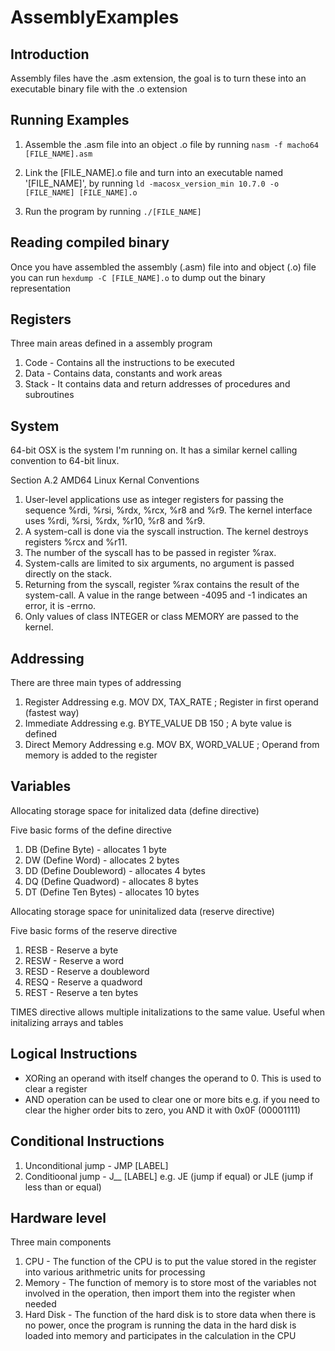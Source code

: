 # AssemblyExamples

## Introduction

Assembly files have the .asm extension, the goal is to turn these into an executable binary file with the .o extension 

## Running Examples

1. Assemble the .asm file into an object .o file by running `nasm -f macho64 [FILE_NAME].asm`

2. Link the [FILE_NAME].o file and turn into an executable named '[FILE_NAME]', by running `ld -macosx_version_min 10.7.0 -o [FILE_NAME] [FILE_NAME].o`

3. Run the program by running `./[FILE_NAME]`

## Reading compiled binary
Once you have assembled the assembly (.asm) file into and object (.o) file you can run `hexdump -C [FILE_NAME].o` to dump out the binary representation

## Registers

Three main areas defined in a assembly program
1. Code - Contains all the instructions to be executed
2. Data - Contains data, constants and work areas
3. Stack - It contains data and return addresses of procedures and subroutines

## System
64-bit OSX is the system I'm running on. It has a similar kernel calling convention to 64-bit linux.

Section A.2 AMD64 Linux Kernal Conventions
1. User-level applications use as integer registers for passing the sequence %rdi, %rsi, %rdx, %rcx, %r8 and %r9. The kernel interface uses %rdi, %rsi, %rdx, %r10, %r8 and %r9.
2. A system-call is done via the syscall instruction. The kernel destroys registers %rcx and %r11.
3. The number of the syscall has to be passed in register %rax.
4. System-calls are limited to six arguments, no argument is passed directly on the stack.
5. Returning from the syscall, register %rax contains the result of the system-call. A value in the range between -4095 and -1 indicates an error, it is -errno.
6. Only values of class INTEGER or class MEMORY are passed to the kernel.

## Addressing

There are three main types of addressing

1. Register Addressing e.g. MOV DX, TAX_RATE		; Register in first operand (fastest way)
2. Immediate Addressing e.g. BYTE_VALUE DB 150  	; A byte value is defined
3. Direct Memory Addressing e.g. MOV BX, WORD_VALUE 	; Operand from memory is added to the register

## Variables

Allocating storage space for initalized data (define directive)

Five basic forms of the define directive
1. DB (Define Byte) - allocates 1 byte
2. DW (Define Word) - allocates 2 bytes
3. DD (Define Doubleword) - allocates 4 bytes
4. DQ (Define Quadword) - allocates 8 bytes
5. DT (Define Ten Bytes) - allocates 10 bytes

Allocating storage space for uninitalized data (reserve directive)

Five basic forms of the reserve directive
1. RESB - Reserve a byte
2. RESW - Reserve a word
3. RESD - Reserve a doubleword
4. RESQ - Reserve a quadword
5. REST - Reserve a ten bytes

TIMES directive allows multiple initalizations to the same value. Useful when initalizing arrays and tables

## Logical Instructions

- XORing an operand with itself changes the operand to 0. This is used to clear a register
- AND operation can be used to clear one or more bits e.g. if you need to clear the higher order bits to zero, you AND it with 0x0F (00001111)

## Conditional Instructions

1. Unconditional jump - JMP [LABEL]
2. Conditioonal jump - J__ [LABEL] e.g. JE (jump if equal) or JLE (jump if less than or equal) 

## Hardware level
Three main components
1. CPU - The function of the CPU is to put the value stored in the register into various arithmetric units for processing
2. Memory - The function of memory is to store most of the variables not involved in the operation, then import them into the register when needed 
3. Hard Disk - The function of the hard disk is to store data when there is no power, once the program is running the data in the hard disk is loaded into memory and participates in the calculation in the CPU
